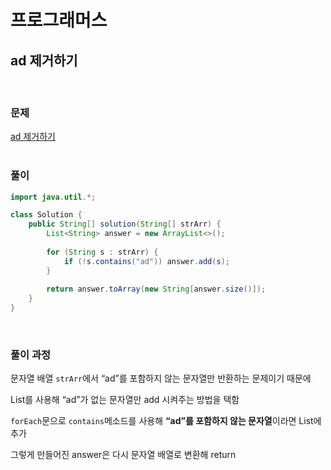 # 프로그래머스
## ad 제거하기
</br>

### 문제
[ad 제거하기](https://school.programmers.co.kr/learn/courses/30/lessons/181870)
</br></br>

### 풀이
``` java
import java.util.*;

class Solution {
    public String[] solution(String[] strArr) {
        List<String> answer = new ArrayList<>();
        
        for (String s : strArr) {
            if (!s.contains("ad")) answer.add(s);
        }
        
        return answer.toArray(new String[answer.size()]);
    }
}
```
</br>

### 풀이 과정
문자열 배열 `strArr`에서 “ad”를 포함하지 않는 문자열만 반환하는 문제이기 때문에

List를 사용해 “ad”가 없는 문자열만 add 시켜주는 방법을 택함

`forEach`문으로 `contains`메소드를 사용해 **“ad”를 포함하지 않는 문자열**이라면 List에 추가

그렇게 만들어진 answer은 다시 문자열 배열로 변환해 return
